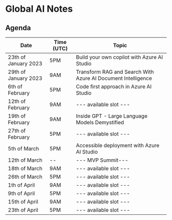 # Global AI Notes

## Agenda
|Date|Time (UTC)|Topic|
|----|----|-----|
|23th of January 2023|5PM|Build your own copilot with Azure AI Studio|
|29th of January 2023|9AM|Transform RAG and Search With Azure AI Document Intelligence|
|6th of February|5PM|Code first approach in Azure AI Studio|
|12th of February|9AM| --- available slot ---|
|19th of February|9AM|Inside GPT - Large Language Models Demystified|
|27th of February|5PM| --- available slot ---|
|5th of March|5PM|Accessible deployment with Azure AI Studio|
|12th of March|--| --- MVP Summit---|
|18th of March|9AM| --- available slot ---|
|26th of March|5PM| --- available slot ---|
|1th of April|9AM| --- available slot ---|
|9th of April|5PM| --- available slot ---|
|15th of April|9AM| --- available slot ---|
|23th of April|5PM| --- available slot ---|
